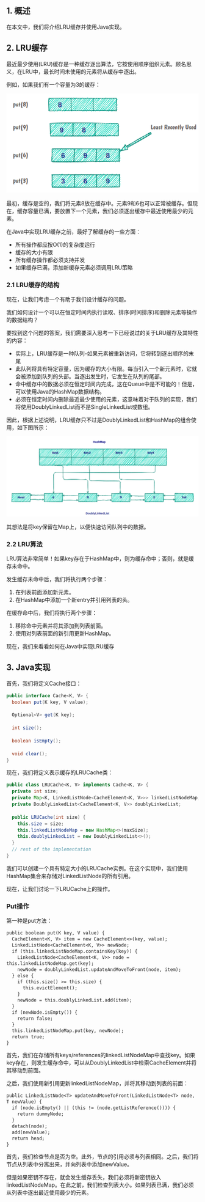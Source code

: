 ## 1. 概述

在本文中，我们将介绍LRU缓存并使用Java实现。

## 2. LRU缓存

最近最少使用(LRU)缓存是一种缓存逐出算法，它按使用顺序组织元素。顾名思义，在LRU中，最长时间未使用的元素将从缓存中逐出。

例如，如果我们有一个容量为3的缓存：

<img src="../assets/LRUCache_InJava-1.png">

最初，缓存是空的，我们将元素8放在缓存中。元素9和6也可以正常被缓存。但现在，缓存容量已满，要放置下一个元素，我们必须逐出缓存中最近使用最少的元素。

在Java中实现LRU缓存之前，最好了解缓存的一些方面：

+ 所有操作都应按O(1)的复杂度运行
+ 缓存的大小有限
+ 所有缓存操作都必须支持并发
+ 如果缓存已满，添加新缓存元素必须调用LRU策略

### 2.1 LRU缓存的结构

现在，让我们考虑一个有助于我们设计缓存的问题。

我们如何设计一个可以在恒定时间内执行读取、排序(时间排序)和删除元素等操作的数据结构？

要找到这个问题的答案，我们需要深入思考一下已经说过的关于LRU缓存及其特性的内容：

+ 实际上，LRU缓存是一种队列-如果元素被重新访问，它将转到逐出顺序的末尾
+ 此队列将具有特定容量，因为缓存的大小有限。每当引入一个新元素时，它就会被添加到队列的头部。当逐出发生时，它发生在队列的尾部。
+ 命中缓存中的数据必须在恒定时间内完成，这在Queue中是不可能的！但是，可以使用Java的HashMap数据结构。
+ 必须在恒定时间内删除最近最少使用的元素，这意味着对于队列的实现，我们将使用DoublyLinkedList而不是SingleLinkedList或数组。

因此，根据上述说明，LRU缓存只不过是DoublyLinkedList和HashMap的组合使用，如下图所示：

<img src="../assets/LRUCache_InJava-2.png">

其想法是将key保留在Map上，以便快速访问队列中的数据。

### 2.2 LRU算法

LRU算法非常简单！如果key存在于HashMap中，则为缓存命中；否则，就是缓存未命中。

发生缓存未命中后，我们将执行两个步骤：

1. 在列表前面添加新元素。
2. 在HashMap中添加一个新entry并引用列表的头。

在缓存命中后，我们将执行两个步骤：

1. 移除命中元素并将其添加到列表前面。
2. 使用对列表前面的新引用更新HashMap。

现在，我们来看看如何在Java中实现LRU缓存

## 3. Java实现

首先，我们将定义Cache接口：

```java
public interface Cache<K, V> {
  boolean put(K key, V value);

  Optional<V> get(K key);

  int size();

  boolean isEmpty();

  void clear();
}
```

现在，我们将定义表示缓存的LRUCache类：

```java
public class LRUCache<K, V> implements Cache<K, V> {
  private int size;
  private Map<K, LinkedListNode<CacheElement<K, V>>> linkedListNodeMap;
  private DoublyLinkedList<CacheElement<K, V>> doublyLinkedList;

  public LRUCache(int size) {
    this.size = size;
    this.linkedListNodeMap = new HashMap<>(maxSize);
    this.doublyLinkedList = new DoublyLinkedList<>();
  }
  // rest of the implementation
}
```

我们可以创建一个具有特定大小的LRUCache实例。在这个实现中，我们使用HashMap集合来存储对LinkedListNode的所有引用。

现在，让我们讨论一下LRUCache上的操作。

### Put操作

第一种是put方法：

```
public boolean put(K key, V value) {
  CacheElement<K, V> item = new CacheElement<>(key, value);
  LinkedListNode<CacheElement<K, V>> newNode;
  if (this.linkedListNodeMap.containsKey(key)) {
    LinkedListNode<CacheElement<K, V>> node = this.linkedListNodeMap.get(key);
    newNode = doublyLinkedList.updateAndMoveToFront(node, item);
  } else {
    if (this.size() >= this.size) {
      this.evictElement();
    }
    newNode = this.doublyLinkedList.add(item);
  }
  if (newNode.isEmpty()) {
    return false;
  }
  this.linkedListNodeMap.put(key, newNode);
  return true;
}
```

首先，我们在存储所有keys/references的linkedListNodeMap中查找key。如果key存在，则发生缓存命中，可以从DoublyLinkedList中检索CacheElement并将其移动到前面。

之后，我们使用新引用更新linkedListNodeMap，并将其移动到列表的前面：

```
public LinkedListNode<T> updateAndMoveToFront(LinkedListNode<T> node, T newValue) {
  if (node.isEmpty() || (this != (node.getListReference()))) {
    return dummyNode;
  }
  detach(node);
  add(newValue);
  return head;
}
```

首先，我们检查节点是否为空。此外，节点的引用必须与列表相同。之后，我们将节点从列表中分离出来，并向列表中添加newValue。

但是如果密钥不存在，就会发生缓存丢失，我们必须将新密钥放入linkedListNodeMap。在此之前，我们检查列表大小。如果列表已满，我们必须从列表中逐出最近使用最少的元素。